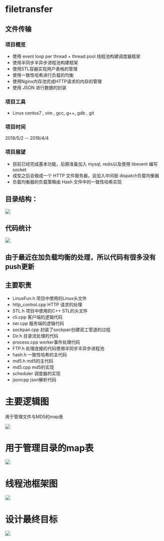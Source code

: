 # filetransfer
## 文件传输
### 项目概览
- 使用 event loop per thread + thread pool 线程池构建调度器框架
- 使用半同步半异步进程池构建框架
- 使用STL容器实现用户表格的管理
- 使用一致性哈希进行负载的均衡
- 使用Nginx内存池完成HTTP请求的内存的管理
- 使用 JSON 进行数据的封装

### 项目工具
- Linux centos7 , vim , gcc, g++, gdb , git

### 项目时间
2018/5/2 -- 2018/4/4

### 项目展望
- 目前已经完成基本功能，后期准备加入 mysql, redis以及使用 libevent 编写 socket
- 成型之后会做成一个 HTTP 文件服务器，会加入中间层 dispatch负载均衡器
- 负载均衡器的负载策略由 Hash 文件中的一致性哈希实现

## 目录结构：

![](https://i.imgur.com/C9XcCXS.png)
## 代码统计
![](https://i.imgur.com/GAHk3Ky.png)

## 由于最近在加负载均衡的处理，所以代码有很多没有push更新

## 主要职责
- LinuxFun.h     项目中使用的Linux头文件
- http_control.cpp HTTP 请求的处理
- STL.h		项目中使用的C++ STL的头文件
- cli.cpp        客户端的逻辑代码
- ser.cpp        服务端的逻辑代码
- sockpair.cpp   封装了sockpair创建双工管道的过程
- Dir.h          目录流处理的代码
- process.cpp    worker事件处理代码
- FTP.h          处理连接的代码使用半同步半异步进程池
- hash.h 一致性哈希的主代码
- md5.h md5的主代码
- md5.cpp md5的实现
- scheduler 调度器的实现
- jsoncpp json解析代码
# 主要逻辑图
用于管理文件与MD5的map表

![](https://i.imgur.com/EIaQLOj.png)
# 用于管理目录的map表

![](https://i.imgur.com/GFX1lsD.png)
# 线程池框架图
![](https://i.imgur.com/xfIKuSq.png)

# 设计最终目标

![](https://i.imgur.com/WNcWxx9.png)


